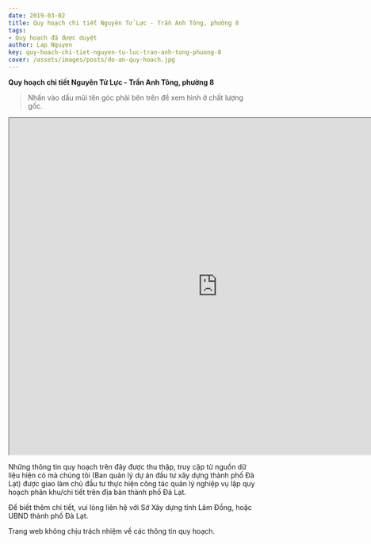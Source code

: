 ```yaml
---
date: 2019-03-02
title: Quy hoạch chi tiết Nguyên Tử Lực - Trần Anh Tông, phường 8
tags:
- Quy hoạch đã được duyệt
author: Lap Nguyen
key: quy-hoach-chi-tiet-nguyen-tu-luc-tran-anh-tong-phuong-8
cover: /assets/images/posts/do-an-quy-hoach.jpg
---
```


**Quy hoạch chi tiết Nguyên Tử Lực - Trần Anh Tông, phường 8**

> Nhấn vào dấu mũi tên góc phải bên trên để xem hình ở chất lượng gốc.

<iframe src="https://drive.google.com/file/d/1mfJfwP7ZsKpxWWiHJS5cO6NTHx2x5Rqu/preview" width="840" height="680"></iframe>

Những thông tin quy hoạch trên đây được thu thập, truy cập từ nguồn dữ liệu hiện có mà chúng tôi 
(Ban quản lý dự án đầu tư xây dựng thành phố Đà Lạt) được giao làm chủ đầu tư thực hiện công tác quản lý nghiệp vụ 
lập quy hoạch phân khu/chi tiết trên địa bàn thành phố Đà Lạt.

Để biết thêm chi tiết, vui lòng liên hệ với Sở Xây dựng tỉnh Lâm Đồng, hoặc UBND thành phố Đà Lạt.

Trang web không chịu trách nhiệm về các thông tin quy hoạch.